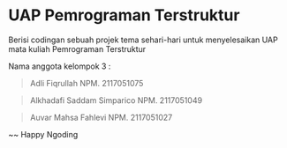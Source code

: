 # UAP Pemrograman Terstruktur
Berisi codingan sebuah projek tema sehari-hari untuk menyelesaikan UAP mata kuliah Pemrograman Terstruktur

Nama anggota kelompok 3 :
> Adli Fiqrullah
> NPM. 2117051075
  
> Alkhadafi Saddam Simparico
> NPM. 2117051049
  
> Auvar Mahsa Fahlevi
> NPM. 2117051027
  
~~ Happy Ngoding
